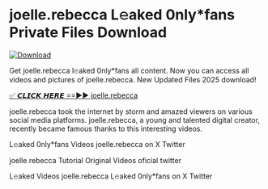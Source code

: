 # joelle.rebecca L𝚎aked 0nly*fans Private Files Download

[![Download](https://i.imgur.com/PoXn3jX.png)](https://mediafirer.com/joelle.rebecca)

Get joelle.rebecca l𝚎aked 0nly*fans all content. Now you can access all videos and pictures of joelle.rebecca. New Updated Files 2025 download!

[✅ 𝘾𝙇𝙄𝘾𝙆 𝙃𝙀𝙍𝙀 ==►► joelle.rebecca](https://mediafirer.com/joelle.rebecca)

joelle.rebecca took the internet by storm and amazed viewers on various social media platforms. joelle.rebecca, a young and talented digital creator, recently became famous thanks to this interesting videos.

L𝚎aked 0nly*fans Videos joelle.rebecca on X Twitter

joelle.rebecca Tutorial Original Videos oficial twitter

L𝚎aked Videos joelle.rebecca L𝚎aked 0nly*fans on X Twitter